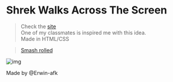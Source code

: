 # Shrek Walks Across The Screen

>Check the [site](https://shrek-walk.netlify.app/)  
>One of my classmates is inspired me with this idea.  
>Made in HTML/CSS  

>[Smash rolled](https://www.youtube.com/watch?v=L_jWHffIx5E&ab_channel=SmashMouthVEVO)

![img](https://www.icegif.com/wp-content/uploads/shrek-icegif.gif)

Made by @Erwin-afk
